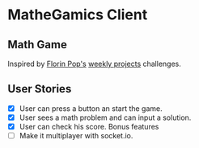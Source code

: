 # MatheGamics Client

## Math Game

Inspired by [Florin Pop's](https://github.com/florinpop17) [weekly projects](https://github.com/florinpop17/weekly-projects/blob/master/projects/Week%206%20-%20Math%20Game.md) challenges.

## User Stories

- [x] User can press a button an start the game.
- [x] User sees a math problem and can input a solution.
- [x] User can check his score.
      Bonus features
- [ ] Make it multiplayer with socket.io.
